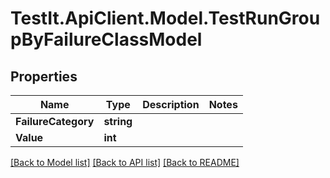 # TestIt.ApiClient.Model.TestRunGroupByFailureClassModel

## Properties

Name | Type | Description | Notes
------------ | ------------- | ------------- | -------------
**FailureCategory** | **string** |  | 
**Value** | **int** |  | 

[[Back to Model list]](../README.md#documentation-for-models) [[Back to API list]](../README.md#documentation-for-api-endpoints) [[Back to README]](../README.md)

